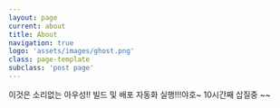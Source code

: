 ```yaml
---
layout: page
current: about
title: About
navigation: true
logo: 'assets/images/ghost.png'
class: page-template
subclass: 'post page'
---
```


이것은 소리없는 아우성!!
빌드 및 배포 자동화 실행!!!야호~ 10시간째 삽질중 ~~ 
